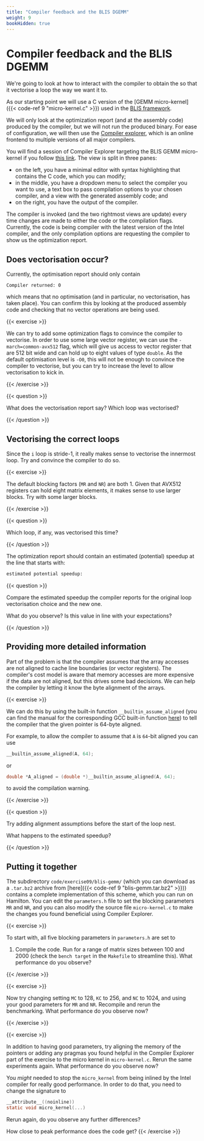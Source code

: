 ```yaml
---
title: "Compiler feedback and the BLIS DGEMM"
weight: 9
bookHidden: true
---
```


# Compiler feedback and the BLIS DGEMM

We're going to look at how to interact with the compiler to obtain the
so that it vectorise a loop the way we want it to.

As our starting point we will use a C version of the [GEMM
micro-kernel]({{< code-ref 9 "micro-kernel.c" >}}) used in the [BLIS
framework](https://github.com/flame/blis/).

We will only look at the optimization report (and at the assembly code)
produced by the compiler, but we will not run the produced binary. For
ease of configuration, we will then use the [Compiler
explorer](https://gcc.godbolt.org), which is an online frontend to
multiple versions of all major compilers.

You will find a session of Compiler Explorer targeting the BLIS GEMM
micro-kernel if you follow [this
link](https://gcc.godbolt.org/z/Y4rYq4jnz). The view is split in three
panes:
+ on the left, you have a minimal editor with syntax highlighting that
  contains the C code, which you can modify;
+ in the middle, you have a dropdown menu to select the compiler you
  want to use, a text box to pass compilation options to your chosen
  compiler, and a view with the generated assembly code; and
+ on the right, you have the output of the compiler.

The compiler is invoked (and the two rightmost views are update) every
time changes are made to either the code or the compilation flags.
Currently, the code is being compiler with the latest version of the
Intel compiler, and the only compilation options are requesting the
compiler to show us the optimization report.

## Does vectorisation occur?

Currently, the optimisation report should only contain
```shell
Compiler returned: 0
```
which means that no optimisation (and in particular, no vectorisation,
has taken place). You can confirm this by looking at the produced
assembly code and checking that no vector operations are being used.

{{< exercise >}}

We can try to add some optimization flags to convince the compiler to
vectorise. In order to use some large vector register, we can use the
`-march=common-avx512` flag, which will give us access to vector
register that are 512 bit wide and can hold up to eight values of type
`double`. As the default optimisation level is `-O0`, this will not be
enough to convince the compiler to vectorise, but you can try to
increase the level to allow vectorisation to kick in.

{{< /exercise >}}

{{< question >}}

What does the vectorisation report say? Which loop was vectorised?

{{< /question >}}

## Vectorising the correct loops

Since the `i` loop is stride-1, it really makes sense to vectorise the
innermost loop. Try and convince the compiler to do so.

{{< exercise >}}

The default blocking factors (`MR` and `NR`) are both 1. Given that
AVX512 registers can hold eight matrix elements, it makes sense to use
larger blocks. Try with some larger blocks.

{{< /exercise >}}

{{< question >}}

Which loop, if any, was vectorised this time?

{{< /question >}}

The optimization report should contain an estimated (potential) speedup
at the line that starts with:
```sh
estimated potential speedup:
```
{{< question >}}

Compare the estimated speedup the compiler reports for the original
loop vectorisation choice and the new one.

What do you observe? Is this value in line with your expectations?

{{< /question >}}

## Providing more detailed information

Part of the problem is that the compiler assumes that the array accesses
are not aligned to cache line boundaries (or vector registers). The
compiler's cost model is aware that memory accesses are more expensive
if the data are not aligned, but this drives some bad decisions. We can
help the compiler by letting it know the byte alignment of the arrays.

{{< exercise >}}

We can do this by using the built-in function `__builtin_assume_aligned`
(you can find the manual for the corresponding GCC built-in function
[here](https://gcc.gnu.org/onlinedocs/gcc/Other-Builtins.html)) to
tell the compiler that the given pointer is 64-byte aligned.

For example, to allow the compiler to assume that `A` is `64`-bit
aligned you can use
```C
__builtin_assume_aligned(A, 64);
```
or
```C
double *A_aligned = (double *)__builtin_assume_aligned(A, 64);
```
to avoid the compilation warning.

{{< /exercise >}}

{{< question >}}

Try adding alignment assumptions before the start of the loop nest.

What happens to the estimated speedup?

{{< /question >}}

## Putting it together

The subdirectory `code/exercise09/blis-gemm/` (which you can download as
a `.tar.bz2` archive from
[here]({{< code-ref 9 "blis-gemm.tar.bz2" >}})) contains a complete
implementation of this scheme, which you can run on Hamilton. You can
edit the `parameters.h` file to set the blocking parameters `MR` and
`NR`, and you can also modify the source file `micro-kernel.c` to make
the changes you found beneficial using Compiler Explorer.

{{< exercise >}}

To start with, all five blocking parameters in `parameters.h` are set to
1. Compile the code. Run for a range of matrix sizes between 100 and
2000 (check the `bench target` in the `Makefile` to streamline this).
What performance do you observe?

{{< /exercise >}}

{{< exercise >}}

Now try changing setting `MC` to 128, `KC` to 256, and `NC` to 1024, and
using your good parameters for `MR` and `NR`. Recompile and rerun the
benchmarking. What performance do you observe now?

{{< /exercise >}}

{{< exercise >}}

In addition to having good parameters, try aligning the memory of the
pointers or adding any pragmas you found helpful in the Compiler
Explorer part of the exercise to the micro kernel in `micro-kernel.c`.
Rerun the same experiments again. What performance do you observe now?

You *might* needed to stop the `micro_kernel` from being inlined by the
Intel compiler for really good performance. In order to do that, you
need to change the signature to

```c
__attribute__((noinline))
static void micro_kernel(...)
```

Rerun again, do you observe any further differences?

How close to peak performance does the code get?
{{< /exercise >}}
